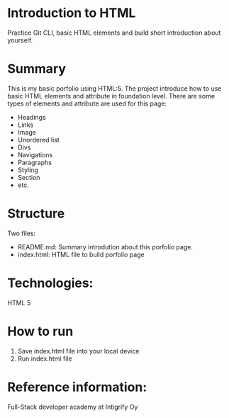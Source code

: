 # Introduction to HTML
Practice Git CLI, basic HTML elements and build short introduction about yourself.

# Summary
This is my basic porfolio using HTML:5. The project introduce how to use basic HTML elements and attribute in foundation level.
There are some types of elements and attribute are used for this page:
- Headings
- Links
- Image
- Unordered list
- Divs
- Navigations
- Paragraphs
- Styling
- Section
- etc.

# Structure
Two files:
- README.md: Summary introdution about this porfolio page.
- index.html: HTML file to build porfolio page

# Technologies:
HTML 5

# How to run
1. Save index.html file into your local device
2. Run index.html file

# Reference information:
Full-Stack developer academy at Intigrify Oy